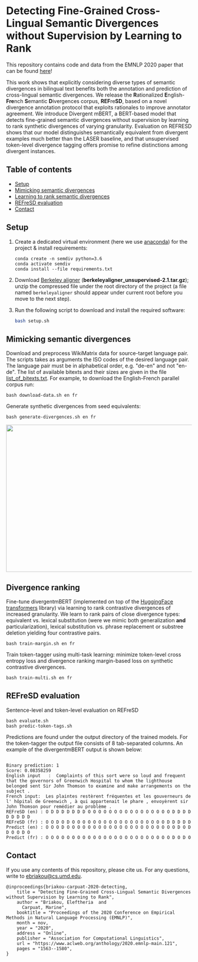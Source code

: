 # Detecting Fine-Grained Cross-Lingual Semantic Divergences without Supervision by Learning to Rank

This repository contains code and data from the EMNLP 2020 paper that can be found [here]()!

This work shows that explicitly considering diverse types of semantic divergences in bilingual text benefits both the
annotation and prediction of cross-lingual semantic divergences. We release the **R**ationalized
**E**nglish-**Fre**nch **S**emantic **D**ivergences corpus, **REF**re**SD**, based on a novel divergence annotation protocol that exploits
rationales to improve annotator agreement. We introduce Divergent mBERT, a BERT-based model that detects fine-grained
semantic divergences without supervision by learning to rank synthetic divergences of varying granularity.
Evaluation on REFRESD shows that our model distinguishes semantically equivalent from divergent examples much better
than the LASER baseline, and that unsupervised token-level divergence tagging offers promise to refine distinctions
among divergent instances.


## Table of contents

- [Setup](#setup)
- [Mimicking semantic divergences](#Mimicking-semantic-divergences)
- [Learning to rank semantic divergences](#divergence-ranking)
- [REFreSD evaluation](#refresd-evaluation)
- [Contact](#contact)

## Setup

1. Create a dedicated virtual environment (here we use [anaconda](https://anaconda.org)) for the project & install requirements:

    ```
    conda create -n semdiv python=3.6
    conda activate semdiv
    conda install --file requirements.txt
    ```

2. Download [Berkeley aligner](https://code.google.com/archive/p/berkeleyaligner/downloads) (**berkeleyaligner_unsupervised-2.1.tar.gz**); 
unzip the compressed file under the root directory of the project (a file named ```berkeleyaligner``` should appear under current root before you move to the next step).

3. Run the following script to download and install the required software: 

    ```bash
    bash setup.sh
    ```

## Mimicking semantic divergences

Download and preprocess WikiMatrix data for source-target language pair.
The scripts takes as arguments the ISO codes of the desired language pair.
The language pair must be in alphabetical order, e.g. "de-en" and not "en-de". 
The list of available bitexts and their sizes are given in the file [list_of_bitexts.txt](https://github.com/facebookresearch/LASER/blob/master/tasks/WikiMatrix/list_of_bitexts.txt). 
For example, to download the English-French parallel corpus run:

    
    bash download-data.sh en fr 
    

Generate synthetic divergences from seed equivalents:

    bash generate-divergences.sh en fr 
    
<p align="center">
    <img  src="static/sem_div_video_ele.gif" width="600" height="400" />
</p>

## Divergence ranking

Fine-tune divergentmBERT (implemented on top of the [HuggingFace transformers](https://github.com/huggingface/transformers) library) 
via learning to rank contrastive divergences of increased granularity. We learn to rank pairs of close divergence types: equivalent vs. lexical substitution (were we mimic both generalization **and** particularization), lexical substitution vs. phrase replacement or substree deletion yielding four contrastive pairs.


    bash train-margin.sh en fr 

Train token-tagger using multi-task learning:
minimize token-level cross entropy loss and divergence ranking
margin-based loss on synthetic contrastive divergences.

    bash train-multi.sh en fr  

## REFreSD evaluation

Sentence-level and token-level evaluation on REFreSD

    bash evaluate.sh
    bash predic-token-tags.sh
    
Predictions are found under the output directory of the trained models. For the token-tagger the output file consists of 8 tab-separated columns. An example of the divergentmBERT output is shown below:

```

Binary prediction: 1
Score: 0.08358259
English input   :  Complaints of this sort were so loud and frequent that the governors of Greenwich Hospital to whom the lighthouse belonged sent Sir John Thomson to examine and make arrangements on the subject .
French input:  Les plaintes restèrent fréquentes et les gouverneurs de l' hôpital de Greenwich , à qui appartenait le phare , envoyèrent sir John Thomson pour remédier au problème .
REFreSD (en) : O D D D D D D D O O O O O O O O O O O O O O O O D D D D D D D D D     
REFreSD (fr) : O O D O D O O O O O O O O O O O O O O O O O O D D D D D
Predict (en) : O O O D O O O O O O O O O O O O O O O O O O O O O D O D D O O D O  
Predict (fr) : O O O O O O O O O O O O O O O O O O O O O O O O D O D O
```

## Contact

If you use any contents of this repository, please cite us. For any questions, write to ebriakou@cs.umd.edu.

```
@inproceedings{briakou-carpuat-2020-detecting,
    title = "Detecting Fine-Grained Cross-Lingual Semantic Divergences without Supervision by Learning to Rank",
    author = "Briakou, Eleftheria  and
      Carpuat, Marine",
    booktitle = "Proceedings of the 2020 Conference on Empirical Methods in Natural Language Processing (EMNLP)",
    month = nov,
    year = "2020",
    address = "Online",
    publisher = "Association for Computational Linguistics",
    url = "https://www.aclweb.org/anthology/2020.emnlp-main.121",
    pages = "1563--1580",
}
```

